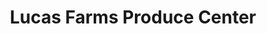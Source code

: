 ---
title: "Lucas Farms Produce Center"
url: /hanover/lucas-farms-produce-center/
shop: Supermarkt
---